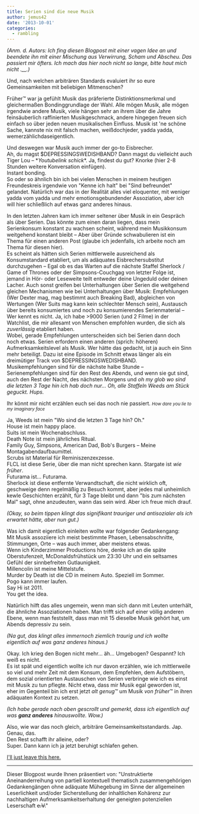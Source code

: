 ```yaml
---
title: Serien sind die neue Musik
author: jemus42
date: '2013-10-01'
categories:
  - rambling
---
```

*(Anm. d. Autors: Ich fing diesen Blogpost mit einer vagen Idee an und beendete ihn mit einer Mischung aus Verwirrung, Scham und Abscheu. Das passiert mir öfters. Ich mach das hier noch nicht so lange, bitte haut mich nicht .__.)*

Und, nach welchen arbiträren Standards evaluiert ihr so eure Gemeinsamkeiten mit beliebigen Mitmenschen?  
<!-- more -->
Früher™ war ja gefühlt Musik das präferierte Distinktionsmerkmal und gleichermaßen Bondinggrundlage der Wahl. Alle mögen Musik, alle mögen irgendwie andere Musik, viele hängen sehr an ihrem über die Jahre feinsäuberlich raffinierten Musikgeschmack, andere hingegen freuen sich einfach so über jeden neuen musikalischen Einfluss. Musik ist 'ne schöne Sache, kannste nix mit falsch machen, weißdochjeder, yadda yadda, wemerzählichdaseigentlich.  

Und deswegen war Musik auch immer der go-to Eisbrecher.  
Ah, du magst $DEPRESSINGSWEDISHBAND? Dann magst du vielleicht auch Tiger Lou – \**Youtubelink schick*\*. Ja, findest du gut? Knorke (hier 2-8 Stunden weitere Konversation einfügen).  
Instant bonding.  
So oder so ähnlich bin ich bei vielen Menschen in meinem heutigen Freundeskreis irgendwie von "Kenne ich halt" bei "Sind befreundet" gelandet. Natürlich war das in der Realität alles viel eloquenter, mit weniger yadda vom yadda und mehr emotionsgebundender Assoziation, aber ich will hier schließlich auf etwas ganz anderes hinaus.  

In den letzten Jahren kam ich immer seltener über Musik in ein Gespräch als über Serien. Das könnte zum einen daran liegen, dass mein Serienkonsum konstant zu wachsen scheint, während mein Musikkonsum weitgehend konstant bleibt – Aber über Gründe schwabulieren ist ein Thema für einen anderen Post (glaube ich jedenfalls, ich arbeite noch am Thema für diesen hier).  
Es scheint als hätten sich Serien mittlerweile ausreichend als Konsumstandard etabliert, um als adäquates Eisbrechersubstitut durchzugehen – Egal ob es das Warten auf die nächste Staffel Sherlock / Game of Thrones oder der Simpsons-Couchgag von letzter Folge ist, jemand in Hör- oder Leseweite teilt entweder deine Ungeduld oder deinen Lacher. Auch sonst greifen bei Unterhaltungen über Serien die weitgehend gleichen Mechanismen wie bei Unterhaltungen über Musik: Empfehlungen (Wer Dexter mag, mag bestimmt auch Breaking Bad), abgleichen von Wertungen (Wer Suits mag kann kein schlechter Mensch sein), Austausch über bereits konsumiertes und noch zu konsumierendes Serienmaterial – Wer kennt es nicht. Ja, ich habe >9000 Serien (und 2 Filme) in der Watchlist, die mir allesamt von Menschen empfohlen wurden, die sich als *zuverlässig* etabliert haben.  
Wobei, gerade Empfehlungen unterscheiden sich bei Serien dann doch noch etwas. Serien erfordern einen anderen (sprich: höheren) Aufmerksamkeitslevel als Musik. Wer hätte das gedacht, ist ja auch ein Sinn mehr beteiligt. Dazu ist eine Episode im Schnitt etwas länger als ein dreimütiger Track von $DEPRESSINGSWEDISHBAND.  
Musikempfehlungen sind für die nächste halbe Stunde – Serienempfehlungen sind für den Rest des Abends, und wenn sie gut sind, auch den Rest der Nacht, des nächsten Morgens und *oh my glob wo sind die letzten 3 Tage hin ich hab doch nur… Oh, alle Staffeln Weeds am Stück geguckt. Hups.* 

Ihr könnt mir nicht erzählen euch sei das noch nie passiert. <small>*How dare you lie to my imaginary face*</small>

Ja, Weeds ist mein "Wo sind die letzten 3 Tage hin? Oh."  
House ist mein happy place.  
Suits ist mein Wochenabschluss.  
Death Note ist mein jährliches Ritual.  
Family Guy, Simpsons, American Dad, Bob's Burgers – Meine Montagabendaufbaumittel.   
Scrubs ist Material für Reminiszenzexzesse.  
FLCL ist diese Serie, über die man nicht sprechen kann.
Stargate ist *wie früher*.  
Futurama ist… Futurama.  
Sherlock ist diese entfernte Verwandtschaft, die nicht wirklich oft, geschweige denn regelmäßig zu Besuch kommt, aber jedes mal unheimlich kewle Geschichten erzählt, für 3 Tage bleibt und dann "bis zum nächsten Mal" sagt, ohne anzudeuten, wann das sein wird. Aber ich freue mich drauf.  

*(Okay, so beim tippen klingt das signifikant trauriger und antisozialer als ich erwartet hätte, aber nun gut.)*
  
Was ich damit eigentlich einleiten wollte war folgender Gedankengang:  
Mit Musik assoziiere ich meist bestimmte Phasen, Lebensabschnitte, Stimmungen, Orte – was auch immer, aber meistens etwas.  
Wenn ich Kinderzimmer Productions höre, denke ich an die späte Oberstufenzeit, McDonaldsfrühstück um 23:30 Uhr und ein seltsames Gefühl der sinnbefreiten Gutlaunigkeit.  
Millencolin ist meine Mittelstufe.  
Murder by Death ist die CD in meinem Auto. Speziell im Sommer.   
Pogo kann immer laufen.  
Say Hi ist 2011.  
You get the idea. 

Natürlich hilft das alles ungemein, wenn man sich dann mit Leuten unterhält, die ähnliche Assoziationen haben. Man trifft sich auf einer völlig anderen Ebene, wenn man feststellt, dass man mit 15 dieselbe Musik gehört hat, um Abends depressiv zu sein.  

*(Na gut, das klingt alles immernoch ziemlich traurig und ich wollte eigentlich auf was ganz anderes hinaus.)*

Okay. Ich krieg den Bogen nicht mehr… äh… Umgebogen? Gespannt? Ich weiß es nicht.  
Es ist spät und eigentlich wollte ich nur davon erzählen, wie ich mittlerweile so viel und mehr Zeit mit dem Konsum, dem Empfehlen, dem Aufstöbern, dem sozial orientierten Austauschen von Serien verbringe wie ich es einst mit Musik zu tun pflegte. Nicht etwa, dass mir Musik egal geworden ist, eher im Gegenteil bin ich erst jetzt *alt genug*™ um Musik *von früher*™ in ihren adäquaten Kontext zu setzen.

*(Ich habe gerade nach oben gescrollt und gemerkt, dass ich eigentlich auf was ***ganz anderes*** hinauswollte. Wow.)*  

Also, wie war das noch gleich, arbiträre Gemeinsamkeitsstandards. Jap. Genau, das.  
Den Rest schafft ihr alleine, oder?  
Super. Dann kann ich ja jetzt beruhigt schlafen gehen.


[I'll just leave this here.](http://trakt.tv/user/jemus42)
___
Dieser Blogpost wurde Ihnen präsentiert von: "Unstruktierte Aneinanderreihung von partiell kontextuell thematisch zusammengehörigen Gedankengängen ohne adäquate Mühegebung im Sinne der allgemeinen Leserlichkeit und/oder Sicherstellung der inhaltlichen Kohärenz zur nachhaltigen Aufmerksamkeitserhaltung der geneigten potenziellen Leserschaft <s>e.V.</s>"

 

